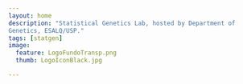 ```yaml
---
layout: home
description: "Statistical Genetics Lab, hosted by Department of
Genetics, ESALQ/USP."
tags: [statgen]
image:
  feature: LogoFundoTransp.png
  thumb: LogoIconBlack.jpg

---
```

